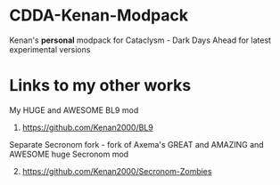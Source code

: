 # CDDA-Kenan-Modpack
Kenan's **personal** modpack for Cataclysm - Dark Days Ahead for latest experimental versions

# Links to my other works

My HUGE and AWESOME BL9 mod

1) https://github.com/Kenan2000/BL9

Separate Secronom fork - fork of Axema's GREAT and AMAZING and AWESOME huge Secronom mod

2) https://github.com/Kenan2000/Secronom-Zombies
